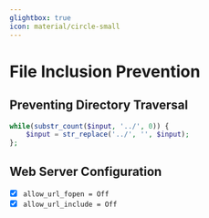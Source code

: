 ```yaml
---
glightbox: true
icon: material/circle-small
---
```


# File Inclusion Prevention

## Preventing Directory Traversal

```php
while(substr_count($input, '../', 0)) {
    $input = str_replace('../', '', $input);
};
```

## Web Server Configuration

* [x] `allow_url_fopen = Off`
* [x] `allow_url_include = Off`
